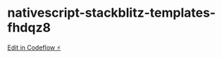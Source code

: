 # nativescript-stackblitz-templates-fhdqz8

[Edit in Codeflow ⚡️](https://stackblitz.com/~/github.com/willroja1bga/nativescript-stackblitz-templates-fhdqz8)